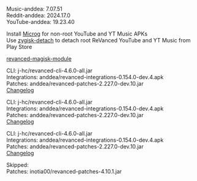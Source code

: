 Music-anddea: 7.07.51  
Reddit-anddea: 2024.17.0  
YouTube-anddea: 19.23.40  

Install [Microg](https://github.com/ReVanced/GmsCore/releases) for non-root YouTube and YT Music APKs  
Use [zygisk-detach](https://github.com/j-hc/zygisk-detach) to detach root ReVanced YouTube and YT Music from Play Store  

[revanced-magisk-module](https://github.com/j-hc/revanced-magisk-module)
  
CLI: j-hc/revanced-cli-4.6.0-all.jar  
Integrations: anddea/revanced-integrations-0.154.0-dev.4.apk  
Patches: anddea/revanced-patches-2.227.0-dev.10.jar  
[Changelog](https://github.com/anddea/revanced-patches/releases/tag/v2.227.0-dev.10)

CLI: j-hc/revanced-cli-4.6.0-all.jar  
Integrations: anddea/revanced-integrations-0.154.0-dev.4.apk  
Patches: anddea/revanced-patches-2.227.0-dev.10.jar  
[Changelog](https://github.com/anddea/revanced-patches/releases/tag/v2.227.0-dev.10)

CLI: j-hc/revanced-cli-4.6.0-all.jar  
Integrations: anddea/revanced-integrations-0.154.0-dev.4.apk  
Patches: anddea/revanced-patches-2.227.0-dev.10.jar  
[Changelog](https://github.com/anddea/revanced-patches/releases/tag/v2.227.0-dev.10)  

Skipped:  
Patches: inotia00/revanced-patches-4.10.1.jar    
